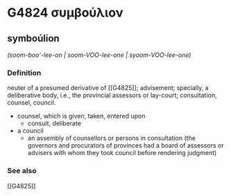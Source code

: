 # G4824 συμβούλιον

## symboúlion

_(soom-boo'-lee-on | soom-VOO-lee-one | syoom-VOO-lee-one)_

### Definition

neuter of a presumed derivative of [[G4825]]; advisement; specially, a deliberative body, i.e., the provincial assessors or lay-court; consultation, counsel, council.

- counsel, which is given, taken, entered upon
  - consult, deliberate
- a council
  - an assembly of counsellors or persons in consultation (the governors and procurators of provinces had a board of assessors or advisers with whom they took council before rendering judgment)

### See also

[[G4825]]

